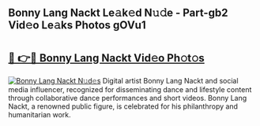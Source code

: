 ## Bonny Lang Nackt Le𝚊k𝚎d N𝚞𝚍e - Part-gb2 Vid𝚎o Le𝚊ks Photos gOVu1

# <h2><a href="http://fb6mf3p.evod.top/?m=Bonny+Lang+Nackt">🔗 👉🔴 Bonny Lang Nackt Vid𝚎o Ph𝚘t𝚘s</a></h2>

[![Bonny Lang Nackt N𝚞d𝚎s](https://i.imgur.com/8V9OHl7.gif)](http://fb6mf3p.evod.top/?m=Bonny+Lang+Nackt)
Digital artist Bonny Lang Nackt and social media influencer, recognized for disseminating dance and lifestyle content through collaborative dance performances and short videos. Bonny Lang Nackt, a renowned public figure, is celebrated for his philanthropy and humanitarian work. 
